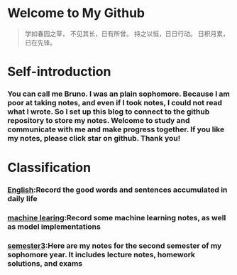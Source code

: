 # Welcome to My Github

> 学如春园之草，
> 不见其长，日有所曾。
> 持之以恒，日日行动。
> 日积月累，已在先锋。





# Self-introduction

### You can call me Bruno. I was an plain sophomore. Because I am poor at taking notes, and even if I took notes, I could not read what I wrote. So I set up this blog to connect to the github repository to store my notes. Welcome to study and communicate with me and make progress together. If you like my notes, please click star on github. Thank you!





# Classification

### [English](https://bruno686.github.io/english/):Record the good words and sentences accumulated in daily life

### [machine learing](https://bruno686.github.io/ML-notes/):Record some machine learning notes, as well as model implementations

### [semester3](https://bruno686.github.io/semester3-notes/):Here are my notes for the second semester of my sophomore year. It includes lecture notes, homework solutions, and exams

